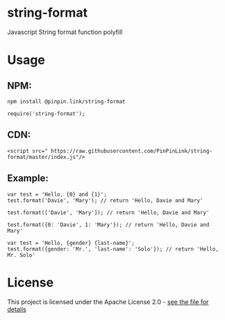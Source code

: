 # string-format
Javascript String format function polyfill

# Usage

## NPM:
```
npm install @pinpin.link/string-format

require('string-format');
```

## CDN:
```
<script src=" https://raw.githubusercontent.com/PinPinLink/string-format/master/index.js"/>
```

## Example:
```
var test = 'Hello, {0} and {1}';
test.format('Davie', 'Mary'); // return 'Hello, Davie and Mary'

test.format(['Davie', 'Mary']); // return 'Hello, Davie and Mary'

test.format({0: 'Davie', 1: 'Mary'}); // return 'Hello, Davie and Mary'

var test = 'Hello, {gender} {last-name}';
test.format({gender: 'Mr.', 'last-name': 'Solo'}); // return 'Hello, Mr. Solo'
```

# License

This project is licensed under the Apache License 2.0 - [see the file for details](https://github.com/PinPinLink/string-format/blob/master/LICENSE)
